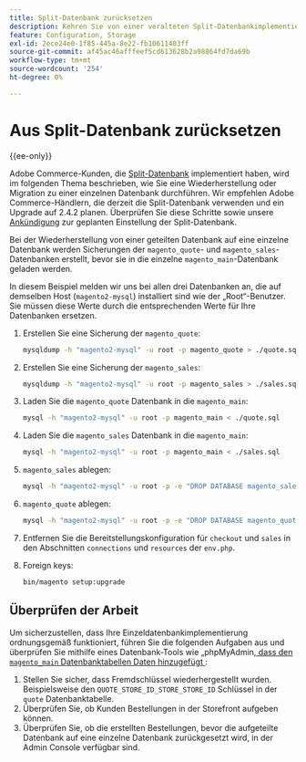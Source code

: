 ```yaml
---
title: Split-Datenbank zurücksetzen
description: Kehren Sie von einer veralteten Split-Datenbankimplementierung zu einer einzelnen Datenbankimplementierung zurück.
feature: Configuration, Storage
exl-id: 2ece24e0-1f85-445a-8e22-fb10611403ff
source-git-commit: af45ac46afffeef5cd613628b2a98864fd7da69b
workflow-type: tm+mt
source-wordcount: '254'
ht-degree: 0%

---
```


# Aus Split-Datenbank zurücksetzen

{{ee-only}}

Adobe Commerce-Kunden, die [Split-Datenbank](multi-master.md) implementiert haben, wird im folgenden Thema beschrieben, wie Sie eine Wiederherstellung oder Migration zu einer einzelnen Datenbank durchführen. Wir empfehlen Adobe Commerce-Händlern, die derzeit die Split-Datenbank verwenden und ein Upgrade auf 2.4.2 planen. Überprüfen Sie diese Schritte sowie unsere [Ankündigung](https://community.magento.com/t5/Magento-DevBlog/Deprecation-of-Split-Database-in-Magento-Commerce/ba-p/465187) zur geplanten Einstellung der Split-Datenbank.

Bei der Wiederherstellung von einer geteilten Datenbank auf eine einzelne Datenbank werden Sicherungen der `magento_quote`- und `magento_sales`-Datenbanken erstellt, bevor sie in die einzelne `magento_main`-Datenbank geladen werden.

In diesem Beispiel melden wir uns bei allen drei Datenbanken an, die auf demselben Host (`magento2-mysql`) installiert sind wie der „Root“-Benutzer. Sie müssen diese Werte durch die entsprechenden Werte für Ihre Datenbanken ersetzen.

1. Erstellen Sie eine Sicherung der `magento_quote`:

   ```bash
   mysqldump -h "magento2-mysql" -u root -p magento_quote > ./quote.sql
   ```

1. Erstellen Sie eine Sicherung der `magento_sales`:

   ```bash
   mysqldump -h "magento2-mysql" -u root -p magento_sales > ./sales.sql
   ```

1. Laden Sie die `magento_quote` Datenbank in die `magento_main`:

   ```bash
   mysql -h "magento2-mysql" -u root -p magento_main < ./quote.sql
   ```

1. Laden Sie die `magento_sales` Datenbank in die `magento_main`:

   ```bash
   mysql -h "magento2-mysql" -u root -p magento_main < ./sales.sql
   ```

1. `magento_sales` ablegen:

   ```bash
   mysql -h "magento2-mysql" -u root -p -e "DROP DATABASE magento_sales;"
   ```

1. `magento_quote` ablegen:

   ```bash
   mysql -h "magento2-mysql" -u root -p -e "DROP DATABASE magento_quote;"
   ```

1. Entfernen Sie die Bereitstellungskonfiguration für `checkout` und `sales` in den Abschnitten `connections` und `resources` der `env.php`.
1. Foreign keys:

   ```bash
   bin/magento setup:upgrade
   ```

## Überprüfen der Arbeit

Um sicherzustellen, dass Ihre Einzeldatenbankimplementierung ordnungsgemäß funktioniert, führen Sie die folgenden Aufgaben aus und überprüfen Sie mithilfe eines Datenbank-Tools wie „phpMyAdmin[, dass den `magento_main` Datenbanktabellen Daten hinzugefügt ](../../installation/prerequisites/optional-software.md#phpmyadmin):

1. Stellen Sie sicher, dass Fremdschlüssel wiederhergestellt wurden. Beispielsweise den `QUOTE_STORE_ID_STORE_STORE_ID` Schlüssel in der `quote` Datenbanktabelle.
1. Überprüfen Sie, ob Kunden Bestellungen in der Storefront aufgeben können.
1. Überprüfen Sie, ob die erstellten Bestellungen, bevor die aufgeteilte Datenbank auf eine einzelne Datenbank zurückgesetzt wird, in der Admin Console verfügbar sind.

